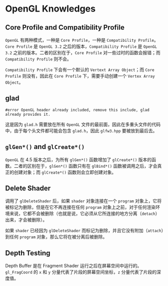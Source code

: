 # OpenGL Knowledges

## Core Profile and Compatibility Profile

`OpenGL` 有两种模式，一种是 `Core Profile`，一种是 `Compatibility Profile`。`Core Profile` 是 `OpenGL 3.2` 之后的版本，`Compatibility Profile` 是 `OpenGL 3.2` 之前的版本。二者的区别在于，`Core Profile` 对一些过时的函数会报错；而 `Compatibility Profile` 则不会。

`Compatibility Profile` 下会有一个默认的 `Vertext Array Object`；而 `Core Profile` 则没有，因此在 `Core Profile` 下，需要手动创建一个 `Vertex Array Object`。

## glad

```
#error OpenGL header already included, remove this include, glad already provides it.
```

这是因为 `glad.h` 需要放在所有 `OpenGL` 文件的最前面，因此在多重头文件的代码中，由于每个头文件都可能会包含 `glad.h`，因此 `glfw3.hpp` 要被放到最后去。

## `glGen*()` and `glCreate*()`

`OpenGL` 在 4.5 版本之后，为所有 `glGen*()` 函数增加了 `glCreate*()` 版本的函数。二者的区别在于，`glGen*()` 函数只有在 `glBind*()` 函数被调用之后，才会真正的创建对象；而 `glCreate*()` 函数则会立即创建对象。

## Delete Shader

调用了 `glDeleteShader` 后，如果 `shader` 对象连接在一个 `program` 对象上，它将被标记为删除，但是在它不再连接在任何 `program` 对象上之前，对于任何渲染环境来说，它都不会被删除（也就是说，它必须从它所连接的地方分离（`detach`）出来，才会被删除）。

如果 `shader` 已经因为 `glDeleteShader` 而标记为删除，并且它没有附加（`attach`）到任何 `program` 对象，那么它将在被分离后被删除。

## Depth Testing

Depth Buffer 是在 Fragment Shader 运行之后在屏幕空间中运行的。`gl_FragCoord` 的 `x` 和 `y` 分量代表了片段的屏幕空间坐标，`z` 分量代表了片段的深度值。
